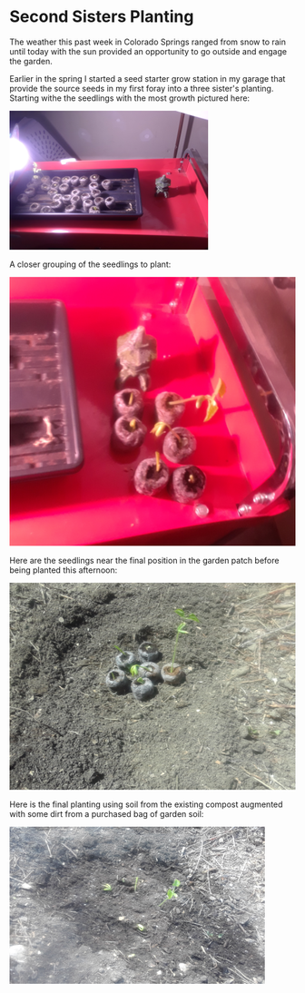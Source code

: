 # Second Sisters Planting
The weather this past week in Colorado Springs ranged from snow
to rain until today with the sun provided an opportunity to go outside and
engage the garden. 

Earlier in the spring I started a seed starter grow station in my 
garage that provide the source seeds in my first foray into a three
sister's planting. Starting withe the seedlings with the most 
growth pictured here:

![Seed Starter Grow Station][GROW_STATION]

A closer grouping of the seedlings to plant:

![Sisters Seedlings][SISTERS_SEEDLINGS]

Here are the seedlings near the final position in the garden 
patch before being planted this afternoon:

![Sister seedlings in position][SEEDLINGS_POSTION]

Here is the final planting using soil from the existing 
compost augmented with some dirt from a purchased bag of 
garden soil:

![Sister Plants][SISTER_PLANTS]

[GROW_STATION]: img/20190503_grow-station.png
[SEEDLINGS_POSTION]: img/20190503_sisters-position.png
[SISTER_PLANTS]: img/20190503_sister-plants.png
[SISTERS_SEEDLINGS]: img/20190503_three-sisters-seedlings.png

 
